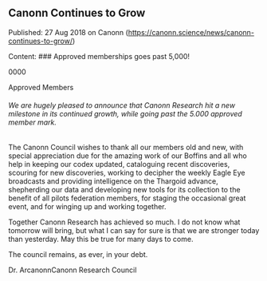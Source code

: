 ## Canonn Continues to Grow

Published: 27 Aug 2018 on Canonn (https://canonn.science/news/canonn-continues-to-grow/)

Content: ### Approved memberships goes past 5,000!

0000

Approved Members

###### We are hugely pleased to announce that Canonn Research hit a new milestone in its continued growth, while going past the 5.000 approved member mark.

The Canonn Council wishes to thank all our members old and new, with special appreciation due for the amazing work of our Boffins and all who help in keeping our codex updated, cataloguing recent discoveries, scouring for new discoveries, working to decipher the weekly Eagle Eye broadcasts and providing intelligence on the Thargoid advance, shepherding our data and developing new tools for its collection to the benefit of all pilots federation members, for staging the occasional great event, and for winging up and working together.

Together Canonn Research has achieved so much. I do not know what tomorrow will bring, but what I can say for sure is that we are stronger today than yesterday. May this be true for many days to come.

The council remains, as ever, in your debt.

Dr. ArcanonnCanonn Research Council
